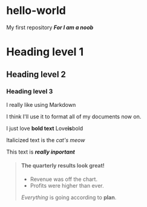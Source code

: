 # hello-world
My first repository
***For I am a noob***

# Heading level 1

## Heading level 2

### Heading level 3

I really like using Markdown

I think I'll use it to format
all of my documents now on.

I just love __bold text__
Love**is**bold

Italicized text is the *cat's meow*

This text is ***really inportant***

> #### The quarterly results look great!
>
> - Revenue was off the chart.
> - Profits were higher than ever.
>
>  *Everything* is going according to **plan**.
